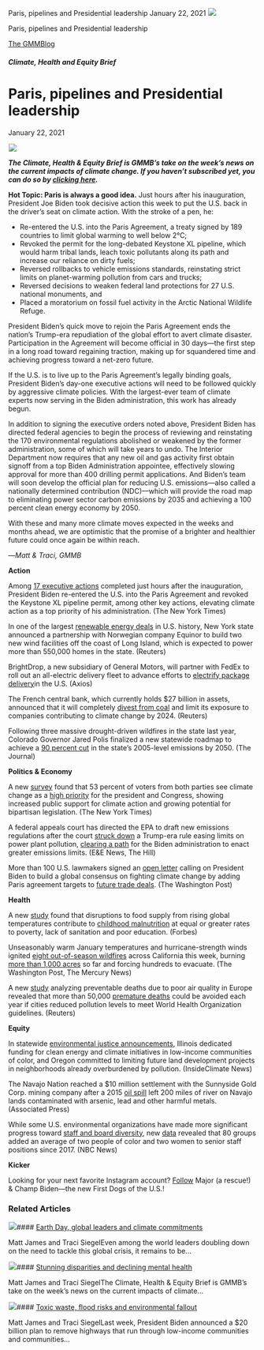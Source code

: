 



Paris, pipelines and Presidential leadership
January 22, 2021
![](data:image/gif;base64,R0lGODlhAQABAAAAACH5BAEKAAEALAAAAAABAAEAAAICTAEAOw==)![](https://www.gmmb.com/wp-content/uploads/2021/01/fd69407f-6e51-4c90-a47c-a55321b4c5a5.jpg)



Paris, pipelines and Presidential leadership





 [The GMMBlog](/blog/)



##### Climate, Health and Equity Brief

 Paris, pipelines and Presidential leadership
============================================


January 22, 2021



![](data:image/gif;base64,R0lGODlhAQABAAAAACH5BAEKAAEALAAAAAABAAEAAAICTAEAOw==)![](https://www.gmmb.com/wp-content/uploads/2021/01/fd69407f-6e51-4c90-a47c-a55321b4c5a5-552x326.jpg) 


***The Climate, Health & Equity Brief is GMMB’s take on the week’s news on the current impacts of climate change. If you haven’t subscribed yet, you can do so by [clicking here](https://mailchimp.us4.list-manage.com/subscribe?u=f2f8c4bdabe1a2a83f914e813&id=4a13a601e2).***


**Hot Topic: Paris is always a good idea.** Just hours after his inauguration, President Joe Biden took decisive action this week to put the U.S. back in the driver’s seat on climate action. With the stroke of a pen, he:


* Re-entered the U.S. into the Paris Agreement, a treaty signed by 189 countries to limit global warming to well below 2°C;
* Revoked the permit for the long-debated Keystone XL pipeline, which would harm tribal lands, leach toxic pollutants along its path and increase our reliance on dirty fuels;
* Reversed rollbacks to vehicle emissions standards, reinstating strict limits on planet-warming pollution from cars and trucks;
* Reversed decisions to weaken federal land protections for 27 U.S. national monuments, and
* Placed a moratorium on fossil fuel activity in the Arctic National Wildlife Refuge.


President Biden’s quick move to rejoin the Paris Agreement ends the nation’s Trump-era repudiation of the global effort to avert climate disaster. Participation in the Agreement will become official in 30 days—the first step in a long road toward regaining traction, making up for squandered time and achieving progress toward a net-zero future.


If the U.S. is to live up to the Paris Agreement’s legally binding goals, President Biden’s day-one executive actions will need to be followed quickly by aggressive climate policies. With the largest-ever team of climate experts now serving in the Biden administration, this work has already begun.


In addition to signing the executive orders noted above, President Biden has directed federal agencies to begin the process of reviewing and reinstating the 170 environmental regulations abolished or weakened by the former administration, some of which will take years to undo. The Interior Department now requires that any new oil and gas activity first obtain signoff from a top Biden Administration appointee, effectively slowing approval for more than 400 drilling permit applications. And Biden’s team will soon develop the official plan for reducing U.S. emissions—also called a nationally determined contribution (NDC)—which will provide the road map to eliminating power sector carbon emissions by 2035 and achieving a 100 percent clean energy economy by 2050.


With these and many more climate moves expected in the weeks and months ahead, we are optimistic that the promise of a brighter and healthier future could once again be within reach.


—*Matt & Traci, GMMB*


**Action**


Among [17 executive actions](https://urldefense.proofpoint.com/v2/url?u=https-3A__mailchimp.us4.list-2Dmanage.com_track_click-3Fu-3Df2f8c4bdabe1a2a83f914e813-26id-3D61ec45f1cd-26e-3D584636d9e9&d=DwMFaQ&c=HdAUNv_EOZyljLc1cjbHCq-Eo7r1kRHoywhQbi81uaA&r=QP_GU0xZmQiSCnbvKg0iAuB5Me5X2kSVnbz_vSNm_fI&m=kfbd8LdB8BZo8Q2nxXfj8n_3iMwAkcD5vyPWyVfNwkg&s=wWqyC02GyphaMc2JmF2wBBCSvs0QDUwyO_VtlqSeTSI&e=) completed just hours after the inauguration, President Biden re-entered the U.S. into the Paris Agreement and revoked the Keystone XL pipeline permit, among other key actions, elevating climate action as a top priority of his administration. (The New York Times)


In one of the largest [renewable energy deals](https://urldefense.proofpoint.com/v2/url?u=https-3A__mailchimp.us4.list-2Dmanage.com_track_click-3Fu-3Df2f8c4bdabe1a2a83f914e813-26id-3D6084dc9276-26e-3D584636d9e9&d=DwMFaQ&c=HdAUNv_EOZyljLc1cjbHCq-Eo7r1kRHoywhQbi81uaA&r=QP_GU0xZmQiSCnbvKg0iAuB5Me5X2kSVnbz_vSNm_fI&m=kfbd8LdB8BZo8Q2nxXfj8n_3iMwAkcD5vyPWyVfNwkg&s=jylRFhGSQypxiWGKSxoL9YNcC0Rofo3mp8prCHeEIB4&e=) in U.S. history, New York state announced a partnership with Norwegian company Equinor to build two new wind facilities off the coast of Long Island, which is expected to power more than 550,000 homes in the state. (Reuters)


BrightDrop, a new subsidiary of General Motors, will partner with FedEx to roll out an all-electric delivery fleet to advance efforts to [electrify package delivery](https://urldefense.proofpoint.com/v2/url?u=https-3A__mailchimp.us4.list-2Dmanage.com_track_click-3Fu-3Df2f8c4bdabe1a2a83f914e813-26id-3Dcafd05e958-26e-3D584636d9e9&d=DwMFaQ&c=HdAUNv_EOZyljLc1cjbHCq-Eo7r1kRHoywhQbi81uaA&r=QP_GU0xZmQiSCnbvKg0iAuB5Me5X2kSVnbz_vSNm_fI&m=kfbd8LdB8BZo8Q2nxXfj8n_3iMwAkcD5vyPWyVfNwkg&s=StGYvgHcP3YOOPXpzkBrHvGvG7M_igGKb_Flja6XN1A&e=)in the U.S. (Axios)


The French central bank, which currently holds $27 billion in assets, announced that it will completely [divest from coal](https://urldefense.proofpoint.com/v2/url?u=https-3A__mailchimp.us4.list-2Dmanage.com_track_click-3Fu-3Df2f8c4bdabe1a2a83f914e813-26id-3Dc5b2968ca9-26e-3D584636d9e9&d=DwMFaQ&c=HdAUNv_EOZyljLc1cjbHCq-Eo7r1kRHoywhQbi81uaA&r=QP_GU0xZmQiSCnbvKg0iAuB5Me5X2kSVnbz_vSNm_fI&m=kfbd8LdB8BZo8Q2nxXfj8n_3iMwAkcD5vyPWyVfNwkg&s=nJ3iK-bf-fV-ZZYG1GikSzcUudVt3bEeoBdNcXwoLxc&e=) and limit its exposure to companies contributing to climate change by 2024. (Reuters)


Following three massive drought-driven wildfires in the state last year, Colorado Governor Jared Polis finalized a new statewide roadmap to achieve a [90 percent cut](https://urldefense.proofpoint.com/v2/url?u=https-3A__mailchimp.us4.list-2Dmanage.com_track_click-3Fu-3Df2f8c4bdabe1a2a83f914e813-26id-3D8b6658d9a8-26e-3D584636d9e9&d=DwMFaQ&c=HdAUNv_EOZyljLc1cjbHCq-Eo7r1kRHoywhQbi81uaA&r=QP_GU0xZmQiSCnbvKg0iAuB5Me5X2kSVnbz_vSNm_fI&m=kfbd8LdB8BZo8Q2nxXfj8n_3iMwAkcD5vyPWyVfNwkg&s=F4q5WIeDJXtauIzfoGmmq1On9d9_QkLzApZe7tb6QpI&e=) in the state’s 2005-level emissions by 2050. (The Journal)


**Politics & Economy**   

A new [survey](https://urldefense.proofpoint.com/v2/url?u=https-3A__mailchimp.us4.list-2Dmanage.com_track_click-3Fu-3Df2f8c4bdabe1a2a83f914e813-26id-3D9285679a8d-26e-3D584636d9e9&d=DwMFaQ&c=HdAUNv_EOZyljLc1cjbHCq-Eo7r1kRHoywhQbi81uaA&r=QP_GU0xZmQiSCnbvKg0iAuB5Me5X2kSVnbz_vSNm_fI&m=kfbd8LdB8BZo8Q2nxXfj8n_3iMwAkcD5vyPWyVfNwkg&s=ptWiySW-JEz5-PLDvPmoWwfR2L3Wg8VCuvTWhp4iuJE&e=) found that 53 percent of voters from both parties see climate change as a [high priority](https://urldefense.proofpoint.com/v2/url?u=https-3A__mailchimp.us4.list-2Dmanage.com_track_click-3Fu-3Df2f8c4bdabe1a2a83f914e813-26id-3Dc8079a6fd1-26e-3D584636d9e9&d=DwMFaQ&c=HdAUNv_EOZyljLc1cjbHCq-Eo7r1kRHoywhQbi81uaA&r=QP_GU0xZmQiSCnbvKg0iAuB5Me5X2kSVnbz_vSNm_fI&m=kfbd8LdB8BZo8Q2nxXfj8n_3iMwAkcD5vyPWyVfNwkg&s=DX0uMr9qEOcPM8OKhcuQfJqZox4ktU8FSzI9L-94Hjs&e=) for the president and Congress, showing increased public support for climate action and growing potential for bipartisan legislation. (The New York Times)


A federal appeals court has directed the EPA to draft new emissions regulations after the court [struck down](https://urldefense.proofpoint.com/v2/url?u=https-3A__mailchimp.us4.list-2Dmanage.com_track_click-3Fu-3Df2f8c4bdabe1a2a83f914e813-26id-3D98f9a4dc9a-26e-3D584636d9e9&d=DwMFaQ&c=HdAUNv_EOZyljLc1cjbHCq-Eo7r1kRHoywhQbi81uaA&r=QP_GU0xZmQiSCnbvKg0iAuB5Me5X2kSVnbz_vSNm_fI&m=kfbd8LdB8BZo8Q2nxXfj8n_3iMwAkcD5vyPWyVfNwkg&s=n9L-kQRtFWPw2Z0GQk6Y7c_Ce7hY6W9RCG_U17kNZF8&e=) a Trump-era rule easing limits on power plant pollution, [clearing a path](https://urldefense.proofpoint.com/v2/url?u=https-3A__mailchimp.us4.list-2Dmanage.com_track_click-3Fu-3Df2f8c4bdabe1a2a83f914e813-26id-3Dbf017ad9b1-26e-3D584636d9e9&d=DwMFaQ&c=HdAUNv_EOZyljLc1cjbHCq-Eo7r1kRHoywhQbi81uaA&r=QP_GU0xZmQiSCnbvKg0iAuB5Me5X2kSVnbz_vSNm_fI&m=kfbd8LdB8BZo8Q2nxXfj8n_3iMwAkcD5vyPWyVfNwkg&s=9m39r3SuL-JbimrOeUTycQZpC1D3t4i7mxc2W306exE&e=) for the Biden administration to enact greater emissions limits. (E&E News, The Hill)


More than 100 U.S. lawmakers signed an [open letter](https://urldefense.proofpoint.com/v2/url?u=https-3A__mailchimp.us4.list-2Dmanage.com_track_click-3Fu-3Df2f8c4bdabe1a2a83f914e813-26id-3Dc9afd69d22-26e-3D584636d9e9&d=DwMFaQ&c=HdAUNv_EOZyljLc1cjbHCq-Eo7r1kRHoywhQbi81uaA&r=QP_GU0xZmQiSCnbvKg0iAuB5Me5X2kSVnbz_vSNm_fI&m=kfbd8LdB8BZo8Q2nxXfj8n_3iMwAkcD5vyPWyVfNwkg&s=FA_2ey_1BTAvMdFIQzdjv_vpBZ8SKYaU-qwBTEMQzto&e=) calling on President Biden to build a global consensus on fighting climate change by adding Paris agreement targets to [future trade deals](https://urldefense.proofpoint.com/v2/url?u=https-3A__mailchimp.us4.list-2Dmanage.com_track_click-3Fu-3Df2f8c4bdabe1a2a83f914e813-26id-3D38e726cbd4-26e-3D584636d9e9&d=DwMFaQ&c=HdAUNv_EOZyljLc1cjbHCq-Eo7r1kRHoywhQbi81uaA&r=QP_GU0xZmQiSCnbvKg0iAuB5Me5X2kSVnbz_vSNm_fI&m=kfbd8LdB8BZo8Q2nxXfj8n_3iMwAkcD5vyPWyVfNwkg&s=h-kryd-PHJ2lrMJXLw9tNwZa8FGkXzWhDg_MzwGLZ4E&e=). (The Washington Post)


**Health**  

A new [study](https://urldefense.proofpoint.com/v2/url?u=https-3A__mailchimp.us4.list-2Dmanage.com_track_click-3Fu-3Df2f8c4bdabe1a2a83f914e813-26id-3Ddaef3ec690-26e-3D584636d9e9&d=DwMFaQ&c=HdAUNv_EOZyljLc1cjbHCq-Eo7r1kRHoywhQbi81uaA&r=QP_GU0xZmQiSCnbvKg0iAuB5Me5X2kSVnbz_vSNm_fI&m=kfbd8LdB8BZo8Q2nxXfj8n_3iMwAkcD5vyPWyVfNwkg&s=BAcfVNAvQrUiXJks8WFzaTK43es0co-C-q_hNmEmpwo&e=) found that disruptions to food supply from rising global temperatures contribute to [childhood malnutrition](https://urldefense.proofpoint.com/v2/url?u=https-3A__mailchimp.us4.list-2Dmanage.com_track_click-3Fu-3Df2f8c4bdabe1a2a83f914e813-26id-3Da0ca937bb1-26e-3D584636d9e9&d=DwMFaQ&c=HdAUNv_EOZyljLc1cjbHCq-Eo7r1kRHoywhQbi81uaA&r=QP_GU0xZmQiSCnbvKg0iAuB5Me5X2kSVnbz_vSNm_fI&m=kfbd8LdB8BZo8Q2nxXfj8n_3iMwAkcD5vyPWyVfNwkg&s=7t2vvVAif8_pl_WkE9L4OL_rYfsqu_uOt9U2eZa8WpE&e=) at equal or greater rates to poverty, lack of sanitation and poor education. (Forbes)


Unseasonably warm January temperatures and hurricane-strength winds ignited [eight out-of-season wildfires](https://urldefense.proofpoint.com/v2/url?u=https-3A__mailchimp.us4.list-2Dmanage.com_track_click-3Fu-3Df2f8c4bdabe1a2a83f914e813-26id-3Dfba4cb5c9c-26e-3D584636d9e9&d=DwMFaQ&c=HdAUNv_EOZyljLc1cjbHCq-Eo7r1kRHoywhQbi81uaA&r=QP_GU0xZmQiSCnbvKg0iAuB5Me5X2kSVnbz_vSNm_fI&m=kfbd8LdB8BZo8Q2nxXfj8n_3iMwAkcD5vyPWyVfNwkg&s=1YWa-UZKnC3cM0oCCn6lD7xiWP8jqTl7E5TnxuhftSo&e=) across California this week, burning [more than 1,000 acres](https://urldefense.proofpoint.com/v2/url?u=https-3A__mailchimp.us4.list-2Dmanage.com_track_click-3Fu-3Df2f8c4bdabe1a2a83f914e813-26id-3D85e8097f5e-26e-3D584636d9e9&d=DwMFaQ&c=HdAUNv_EOZyljLc1cjbHCq-Eo7r1kRHoywhQbi81uaA&r=QP_GU0xZmQiSCnbvKg0iAuB5Me5X2kSVnbz_vSNm_fI&m=kfbd8LdB8BZo8Q2nxXfj8n_3iMwAkcD5vyPWyVfNwkg&s=58HE0bdjJEZaQxA91VCz4lBmvOQb6sZ8n862ypOm-sM&e=) so far and forcing hundreds to evacuate. (The Washington Post, The Mercury News)


A new [study](https://urldefense.proofpoint.com/v2/url?u=https-3A__mailchimp.us4.list-2Dmanage.com_track_click-3Fu-3Df2f8c4bdabe1a2a83f914e813-26id-3Dc123a82f14-26e-3D584636d9e9&d=DwMFaQ&c=HdAUNv_EOZyljLc1cjbHCq-Eo7r1kRHoywhQbi81uaA&r=QP_GU0xZmQiSCnbvKg0iAuB5Me5X2kSVnbz_vSNm_fI&m=kfbd8LdB8BZo8Q2nxXfj8n_3iMwAkcD5vyPWyVfNwkg&s=DXL2gkql8Fuoe69XOVxmVXo2WgFjWEeBvz-rcrU9IEg&e=) analyzing preventable deaths due to poor air quality in Europe revealed that more than 50,000 [premature deaths](https://urldefense.proofpoint.com/v2/url?u=https-3A__mailchimp.us4.list-2Dmanage.com_track_click-3Fu-3Df2f8c4bdabe1a2a83f914e813-26id-3D0bd45165eb-26e-3D584636d9e9&d=DwMFaQ&c=HdAUNv_EOZyljLc1cjbHCq-Eo7r1kRHoywhQbi81uaA&r=QP_GU0xZmQiSCnbvKg0iAuB5Me5X2kSVnbz_vSNm_fI&m=kfbd8LdB8BZo8Q2nxXfj8n_3iMwAkcD5vyPWyVfNwkg&s=j3_H2rVWdc-RXksKYCYlGvq1Voz-24oojc4Sbv3DQF8&e=) could be avoided each year if cities reduced pollution levels to meet World Health Organization guidelines. (Reuters)


**Equity**  

In statewide [environmental justice announcements](https://urldefense.proofpoint.com/v2/url?u=https-3A__mailchimp.us4.list-2Dmanage.com_track_click-3Fu-3Df2f8c4bdabe1a2a83f914e813-26id-3D3b22744ae5-26e-3D584636d9e9&d=DwMFaQ&c=HdAUNv_EOZyljLc1cjbHCq-Eo7r1kRHoywhQbi81uaA&r=QP_GU0xZmQiSCnbvKg0iAuB5Me5X2kSVnbz_vSNm_fI&m=kfbd8LdB8BZo8Q2nxXfj8n_3iMwAkcD5vyPWyVfNwkg&s=TP6N9cffpzZnvTlc9eCitKkYSFwU3nzgNJKiRxaaWOk&e=), Illinois dedicated funding for clean energy and climate initiatives in low-income communities of color, and Oregon committed to limiting future land development projects in neighborhoods already overburdened by pollution. (InsideClimate News)


The Navajo Nation reached a $10 million settlement with the Sunnyside Gold Corp. mining company after a 2015 [oil spill](https://urldefense.proofpoint.com/v2/url?u=https-3A__mailchimp.us4.list-2Dmanage.com_track_click-3Fu-3Df2f8c4bdabe1a2a83f914e813-26id-3D80e41cdc25-26e-3D584636d9e9&d=DwMFaQ&c=HdAUNv_EOZyljLc1cjbHCq-Eo7r1kRHoywhQbi81uaA&r=QP_GU0xZmQiSCnbvKg0iAuB5Me5X2kSVnbz_vSNm_fI&m=kfbd8LdB8BZo8Q2nxXfj8n_3iMwAkcD5vyPWyVfNwkg&s=kSLoB15c9RdDUus0U7468hwUZlwzkC6n0pkir623YgQ&e=) left 200 miles of river on Navajo lands contaminated with arsenic, lead and other harmful metals. (Associated Press)


While some U.S. environmental organizations have made more significant progress toward [staff and board diversity](https://urldefense.proofpoint.com/v2/url?u=https-3A__mailchimp.us4.list-2Dmanage.com_track_click-3Fu-3Df2f8c4bdabe1a2a83f914e813-26id-3D0a6d149d78-26e-3D584636d9e9&d=DwMFaQ&c=HdAUNv_EOZyljLc1cjbHCq-Eo7r1kRHoywhQbi81uaA&r=QP_GU0xZmQiSCnbvKg0iAuB5Me5X2kSVnbz_vSNm_fI&m=kfbd8LdB8BZo8Q2nxXfj8n_3iMwAkcD5vyPWyVfNwkg&s=9SlnddPZG85991WVW5W6CRwnEYlEvRJS02pwBIuKK4M&e=), new [data](https://urldefense.proofpoint.com/v2/url?u=https-3A__mailchimp.us4.list-2Dmanage.com_track_click-3Fu-3Df2f8c4bdabe1a2a83f914e813-26id-3D1b57b1448c-26e-3D584636d9e9&d=DwMFaQ&c=HdAUNv_EOZyljLc1cjbHCq-Eo7r1kRHoywhQbi81uaA&r=QP_GU0xZmQiSCnbvKg0iAuB5Me5X2kSVnbz_vSNm_fI&m=kfbd8LdB8BZo8Q2nxXfj8n_3iMwAkcD5vyPWyVfNwkg&s=0cnalOsQFD6YxE1kyLs1NF8T1NWe9TM0N9r5oSkslOs&e=) revealed that 80 groups added an average of two people of color and two women to senior staff positions since 2017. (NBC News)


**Kicker**  

Looking for your next favorite Instagram account? [Follow](https://urldefense.proofpoint.com/v2/url?u=https-3A__mailchimp.us4.list-2Dmanage.com_track_click-3Fu-3Df2f8c4bdabe1a2a83f914e813-26id-3D207228993d-26e-3D584636d9e9&d=DwMFaQ&c=HdAUNv_EOZyljLc1cjbHCq-Eo7r1kRHoywhQbi81uaA&r=QP_GU0xZmQiSCnbvKg0iAuB5Me5X2kSVnbz_vSNm_fI&m=kfbd8LdB8BZo8Q2nxXfj8n_3iMwAkcD5vyPWyVfNwkg&s=OJIZR903pXXhx-LgjeIoBbPH-smwOLRN8JrGcLAKDtM&e=) Major (a rescue!) & Champ Biden—the new First Dogs of the U.S.!









### Related Articles

![](data:image/gif;base64,R0lGODlhAQABAAAAACH5BAEKAAEALAAAAAABAAEAAAICTAEAOw==)![](https://www.gmmb.com/wp-content/uploads/2021/04/b5197d82-9fb4-4c84-a8d9-e468348c4c67-380x200.jpg)#### [Earth Day, global leaders and climate commitments](https://www.gmmb.com/news/earth-day-global-leaders-and-climate-commitments/)

Matt James and Traci SiegelEven among the world leaders doubling down on the need to tackle this global crisis, it remains to be…

![](data:image/gif;base64,R0lGODlhAQABAAAAACH5BAEKAAEALAAAAAABAAEAAAICTAEAOw==)![](https://www.gmmb.com/wp-content/uploads/2021/04/4.16header-380x200.png)#### [Stunning disparities and declining mental health](https://www.gmmb.com/news/stunning-disparities-and-declining-mental-health/)

Matt James and Traci SiegelThe Climate, Health & Equity Brief is GMMB’s take on the week’s news on the current impacts of climate…

![](data:image/gif;base64,R0lGODlhAQABAAAAACH5BAEKAAEALAAAAAABAAEAAAICTAEAOw==)![](https://www.gmmb.com/wp-content/uploads/2021/04/Picture1-380x200.jpg)#### [Toxic waste, flood risks and environmental fallout](https://www.gmmb.com/news/toxic-waste-flood-risks-and-environmental-fallout/)

Matt James and Traci SiegelLast week, President Biden announced a $20 billion plan to remove highways that run through low-income communities and communities…




